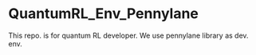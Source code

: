 # QuantumRL_Env_Pennylane
This repo. is for quantum RL developer. We use pennylane library as dev. env.
